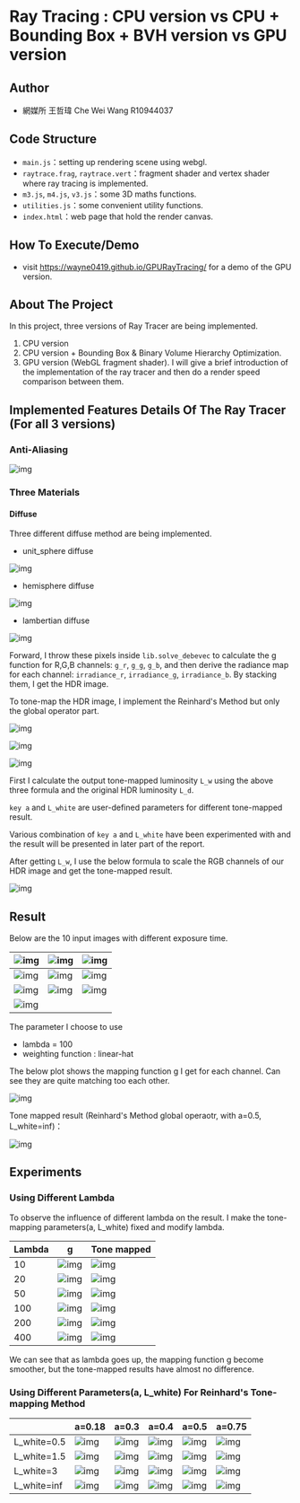 # Ray Tracing : CPU version vs CPU + Bounding Box + BVH version vs GPU version

## Author

- 網媒所 王哲瑋 Che Wei Wang R10944037


## Code Structure

- `main.js`：setting up rendering scene using webgl.
- `raytrace.frag`, `raytrace.vert`：fragment shader and vertex shader where ray tracing is implemented.
- `m3.js`, `m4.js`, `v3.js`：some 3D maths functions.
- `utilities.js`：some convenient utility functions.
- `index.html`：web page that hold the render canvas.

## How To Execute/Demo
- visit https://wayne0419.github.io/GPURayTracing/ for a demo of the GPU version.


## About The Project

In this project, three versions of Ray Tracer are being implemented.
1. CPU version
2. CPU version + Bounding Box & Binary Volume Hierarchy Optimization.
3. GPU version (WebGL fragment shader).
I will give a brief introduction of the implementation of the ray tracer and then do a render speed comparison between them.

## Implemented Features Details Of The Ray Tracer (For all 3 versions)

### Anti-Aliasing

![img](https://github.com/wayne0419/GPURayTracing/blob/main/readme_material/antialiasing.png?raw=true)

### Three Materials

#### Diffuse

Three different diffuse method are being implemented.
- unit_sphere diffuse

![img](https://github.com/wayne0419/GPURayTracing/blob/main/readme_material/6-3unit_sphere_diffuse.png?raw=true)

- hemisphere diffuse

![img](https://github.com/wayne0419/GPURayTracing/blob/main/readme_material/6-5hemisphere_diffuse.png?raw=true)

- lambertian diffuse

![img](https://github.com/wayne0419/GPURayTracing/blob/main/readme_material/6-4lambertian_diffuse.png?raw=true)


Forward, I throw these pixels inside `lib.solve_debevec` to calculate the g function for R,G,B channels: `g_r`, `g_g`, `g_b`, and then derive the radiance map for each channel: `irradiance_r`, `irradiance_g`, `irradiance_b`. By stacking them, I get the HDR image.

To tone-map the HDR image, I implement the Reinhard's Method but only the global operator part. 

![img](https://github.com/wayne0419/NTUVFX/blob/main/proj1/readme_material/reinhard1.png?raw=true)

![img](https://github.com/wayne0419/NTUVFX/blob/main/proj1/readme_material/reinhard3.png?raw=true)

![img](https://github.com/wayne0419/NTUVFX/blob/main/proj1/readme_material/reinhard4.png?raw=true)

First I calculate the output tone-mapped luminosity `L_w` using the above three formula and the original HDR luminosity `L_d`.

`key a` and `L_white` are user-defined parameters for different tone-mapped result.

Various combination of `key a` and `L_white` have been experimented with and the result will be presented in later part of the report.

After getting `L_w`, I use the below formula to scale the RGB channels of our HDR image and get the tone-mapped result.

![img](https://github.com/wayne0419/NTUVFX/blob/main/proj1/readme_material/reinhard2.png?raw=true)

## Result

Below are the 10 input images with different exposure time.

| ![img](https://github.com/wayne0419/NTUVFX/blob/main/proj1/Images/night_street/0.jpg?raw=true) | ![img](https://github.com/wayne0419/NTUVFX/blob/main/proj1/Images/night_street/1.jpg?raw=true) | ![img](https://github.com/wayne0419/NTUVFX/blob/main/proj1/Images/night_street/2.jpg?raw=true) |
| ------------------------------------- | ------------------------------------- | ------------------------------------- |
| ![img](https://github.com/wayne0419/NTUVFX/blob/main/proj1/Images/night_street/3.jpg?raw=true) | ![img](https://github.com/wayne0419/NTUVFX/blob/main/proj1/Images/night_street/4.jpg?raw=true) | ![img](https://github.com/wayne0419/NTUVFX/blob/main/proj1/Images/night_street/5.jpg?raw=true) |
| ![img](https://github.com/wayne0419/NTUVFX/blob/main/proj1/Images/night_street/6.jpg?raw=true) | ![img](https://github.com/wayne0419/NTUVFX/blob/main/proj1/Images/night_street/7.jpg?raw=true) | ![img](https://github.com/wayne0419/NTUVFX/blob/main/proj1/Images/night_street/8.jpg?raw=true) |
| ![img](https://github.com/wayne0419/NTUVFX/blob/main/proj1/Images/night_street/9.jpg?raw=true) |

The parameter I choose to use 
- lambda = 100
- weighting function : linear-hat

The below plot shows the mapping function g I get for each channel. Can see they are quite matching too each other.

![img](https://github.com/wayne0419/NTUVFX/blob/main/proj1/Test_result/night_street_hdr/g_function_L100.png?raw=true)

Tone mapped result (Reinhard's Method global operaotr, with a=0.5, L_white=inf)：

![img](https://github.com/wayne0419/NTUVFX/blob/main/proj1/Test_result/night_street_hdr/tone_mapped_a0.5_whiteinf.png?raw=true)

## Experiments

###  Using Different Lambda

To observe the influence of different lambda on the result. I make the tone-mapping parameters(a, L_white) fixed and modify lambda.

| Lambda | g                                        | Tone mapped                            |
| ------ | ---------------------------------------- | -------------------------------------- |
| 10      | ![img](https://github.com/wayne0419/NTUVFX/blob/main/proj1/Test_result/night_street_hdr/g_function_L10.png?raw=true)  | ![img](https://github.com/wayne0419/NTUVFX/blob/main/proj1/readme_material/tone_mapped_L10.png?raw=true)  |
| 20      | ![img](https://github.com/wayne0419/NTUVFX/blob/main/proj1/Test_result/night_street_hdr/g_function_L20.png?raw=true)  | ![img](https://github.com/wayne0419/NTUVFX/blob/main/proj1/readme_material/tone_mapped_L20.png?raw=true)  |
| 50      | ![img](https://github.com/wayne0419/NTUVFX/blob/main/proj1/Test_result/night_street_hdr/g_function_L50.png?raw=true)  | ![img](https://github.com/wayne0419/NTUVFX/blob/main/proj1/readme_material/tone_mapped_L50.png?raw=true)  |
| 100     | ![img](https://github.com/wayne0419/NTUVFX/blob/main/proj1/Test_result/night_street_hdr/g_function_L100.png?raw=true) | ![img](https://github.com/wayne0419/NTUVFX/blob/main/proj1/readme_material/tone_mapped_L100.png?raw=true) |
| 200     | ![img](https://github.com/wayne0419/NTUVFX/blob/main/proj1/Test_result/night_street_hdr/g_function_L200.png?raw=true) | ![img](https://github.com/wayne0419/NTUVFX/blob/main/proj1/readme_material/tone_mapped_L200.png?raw=true) |
| 400     | ![img](https://github.com/wayne0419/NTUVFX/blob/main/proj1/Test_result/night_street_hdr/g_function_L400.png?raw=true) | ![img](https://github.com/wayne0419/NTUVFX/blob/main/proj1/readme_material/tone_mapped_L400.png?raw=true) |

We can see that as lambda goes up, the mapping function g become smoother, but the tone-mapped results have almost no difference.

### Using Different Parameters(a, L_white) For Reinhard's Tone-mapping Method

|             | a=0.18      | a=0.3     | a=0.4     | a=0.5     | a=0.75    |
| --------    | ----------- | ----------| ----------| ----------| ----------|
| L_white=0.5 | ![img](https://github.com/wayne0419/NTUVFX/blob/main/proj1/Test_result/night_street_hdr/tone_mapped_a0.18_white0.5.png?raw=true) | ![img](https://github.com/wayne0419/NTUVFX/blob/main/proj1/Test_result/night_street_hdr/tone_mapped_a0.3_white0.5.png?raw=true) | ![img](https://github.com/wayne0419/NTUVFX/blob/main/proj1/Test_result/night_street_hdr/tone_mapped_a0.4_white0.5.png?raw=true) | ![img](https://github.com/wayne0419/NTUVFX/blob/main/proj1/Test_result/night_street_hdr/tone_mapped_a0.5_white0.5.png?raw=true) | ![img](https://github.com/wayne0419/NTUVFX/blob/main/proj1/Test_result/night_street_hdr/tone_mapped_a0.75_white0.5.png?raw=true) |
| L_white=1.5 | ![img](https://github.com/wayne0419/NTUVFX/blob/main/proj1/Test_result/night_street_hdr/tone_mapped_a0.18_white1.5.png?raw=true) | ![img](https://github.com/wayne0419/NTUVFX/blob/main/proj1/Test_result/night_street_hdr/tone_mapped_a0.3_white1.5.png?raw=true) | ![img](https://github.com/wayne0419/NTUVFX/blob/main/proj1/Test_result/night_street_hdr/tone_mapped_a0.4_white1.5.png?raw=true) | ![img](https://github.com/wayne0419/NTUVFX/blob/main/proj1/Test_result/night_street_hdr/tone_mapped_a0.5_white1.5.png?raw=true) | ![img](https://github.com/wayne0419/NTUVFX/blob/main/proj1/Test_result/night_street_hdr/tone_mapped_a0.75_white1.5.png?raw=true) |
| L_white=3   | ![img](https://github.com/wayne0419/NTUVFX/blob/main/proj1/Test_result/night_street_hdr/tone_mapped_a0.18_white3.png?raw=true) | ![img](https://github.com/wayne0419/NTUVFX/blob/main/proj1/Test_result/night_street_hdr/tone_mapped_a0.3_white3.png?raw=true) | ![img](https://github.com/wayne0419/NTUVFX/blob/main/proj1/Test_result/night_street_hdr/tone_mapped_a0.4_white3.png?raw=true) | ![img](https://github.com/wayne0419/NTUVFX/blob/main/proj1/Test_result/night_street_hdr/tone_mapped_a0.5_white3.png?raw=true) | ![img](https://github.com/wayne0419/NTUVFX/blob/main/proj1/Test_result/night_street_hdr/tone_mapped_a0.75_white3.png?raw=true) |
| L_white=inf | ![img](https://github.com/wayne0419/NTUVFX/blob/main/proj1/Test_result/night_street_hdr/tone_mapped_a0.18_whiteinf.png?raw=true) | ![img](https://github.com/wayne0419/NTUVFX/blob/main/proj1/Test_result/night_street_hdr/tone_mapped_a0.3_whiteinf.png?raw=true) | ![img](https://github.com/wayne0419/NTUVFX/blob/main/proj1/Test_result/night_street_hdr/tone_mapped_a0.4_whiteinf.png?raw=true) | ![img](https://github.com/wayne0419/NTUVFX/blob/main/proj1/Test_result/night_street_hdr/tone_mapped_a0.5_whiteinf.png?raw=true) | ![img](https://github.com/wayne0419/NTUVFX/blob/main/proj1/Test_result/night_street_hdr/tone_mapped_a0.75_whiteinf.png?raw=true) |
 